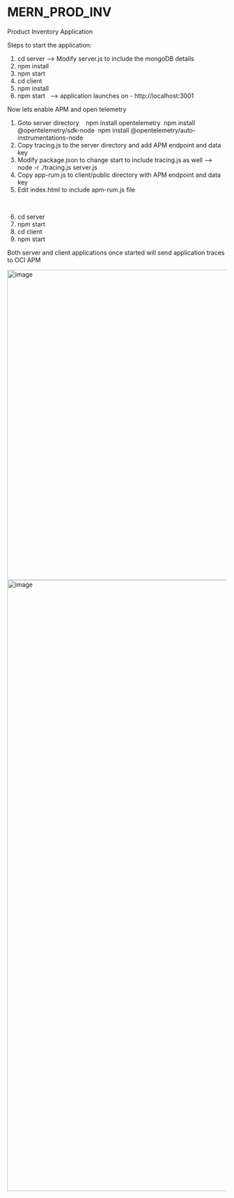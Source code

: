 # MERN_PROD_INV
Product Inventory Application

Steps to start the application:
1. cd server —> Modify server.js to include the mongoDB details 
2. npm install
3. npm start 
4. cd client
5. npm install
6. npm start   --> application launches on - http://localhost:3001


Now lets enable APM and open telemetry  
1. Goto server directory   
    npm install opentelemetry 
    npm install @opentelemetry/sdk-node 
    npm install @opentelemetry/auto-instrumentations-node  
2. Copy tracing.js to the server directory and add APM endpoint and data key 
3. Modify package.json to change start to include tracing.js as well —> node -r ./tracing.js server.js
4. Copy app-rum.js to client/public directory with APM endpoint and data key 
5. Edit index.html to include apm-rum.js file 
<script src="./apm-rum.js"></script> 
<script async crossorigin="anonymous" src="https://aaaadcdobxuhuaaaaaaaaacc74.apm-agt.us-ashburn-1.oci.oraclecloud.com/static/jslib/apmrum.min.js"></script>   

6. cd server 
7. npm start
8. cd client
9. npm start 

Both server and client applications once started will send application traces to OCI APM

<img width="710" alt="image" src="https://github.com/Anand-GitH/MERN_PROD_INV/assets/60418080/8c2430a8-532a-4a39-97c9-ef05f5e0e563">
<img width="1399" alt="image" src="https://github.com/Anand-GitH/MERN_PROD_INV/assets/60418080/e47f3fd0-8ec2-4743-b153-f26431d43c8d">



 
